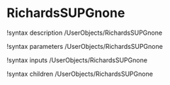 <!-- MOOSE Documentation Stub: Remove this when content is added. -->

# RichardsSUPGnone
!syntax description /UserObjects/RichardsSUPGnone

!syntax parameters /UserObjects/RichardsSUPGnone

!syntax inputs /UserObjects/RichardsSUPGnone

!syntax children /UserObjects/RichardsSUPGnone
